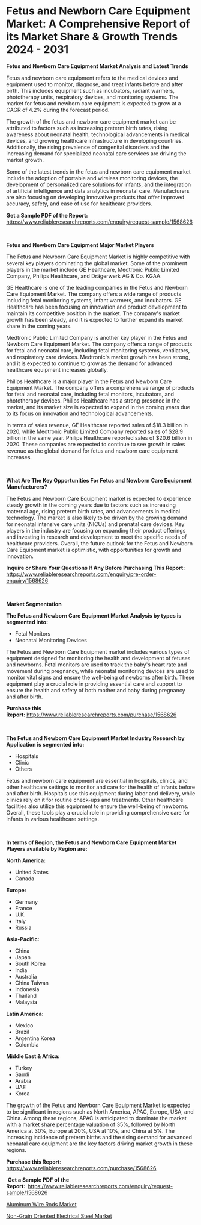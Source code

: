 <p><h1>Fetus and Newborn Care Equipment Market: A Comprehensive Report of its Market Share & Growth Trends 2024 - 2031</h1></p><p><strong>Fetus and Newborn Care Equipment Market Analysis and Latest Trends</strong></p>
<p><p>Fetus and newborn care equipment refers to the medical devices and equipment used to monitor, diagnose, and treat infants before and after birth. This includes equipment such as incubators, radiant warmers, phototherapy units, respiratory devices, and monitoring systems. The market for fetus and newborn care equipment is expected to grow at a CAGR of 4.2% during the forecast period.</p><p>The growth of the fetus and newborn care equipment market can be attributed to factors such as increasing preterm birth rates, rising awareness about neonatal health, technological advancements in medical devices, and growing healthcare infrastructure in developing countries. Additionally, the rising prevalence of congenital disorders and the increasing demand for specialized neonatal care services are driving the market growth.</p><p>Some of the latest trends in the fetus and newborn care equipment market include the adoption of portable and wireless monitoring devices, the development of personalized care solutions for infants, and the integration of artificial intelligence and data analytics in neonatal care. Manufacturers are also focusing on developing innovative products that offer improved accuracy, safety, and ease of use for healthcare providers.</p></p>
<p><strong>Get a Sample PDF of the Report:&nbsp;</strong> <a href="https://www.reliableresearchreports.com/enquiry/request-sample/1568626">https://www.reliableresearchreports.com/enquiry/request-sample/1568626</a></p>
<p>&nbsp;</p>
<p><strong>Fetus and Newborn Care Equipment Major Market Players</strong></p>
<p><p>The Fetus and Newborn Care Equipment Market is highly competitive with several key players dominating the global market. Some of the prominent players in the market include GE Healthcare, Medtronic Public Limited Company, Philips Healthcare, and Drägerwerk AG & Co. KGAA.</p><p>GE Healthcare is one of the leading companies in the Fetus and Newborn Care Equipment Market. The company offers a wide range of products including fetal monitoring systems, infant warmers, and incubators. GE Healthcare has been focusing on innovation and product development to maintain its competitive position in the market. The company's market growth has been steady, and it is expected to further expand its market share in the coming years.</p><p>Medtronic Public Limited Company is another key player in the Fetus and Newborn Care Equipment Market. The company offers a range of products for fetal and neonatal care, including fetal monitoring systems, ventilators, and respiratory care devices. Medtronic's market growth has been strong, and it is expected to continue to grow as the demand for advanced healthcare equipment increases globally.</p><p>Philips Healthcare is a major player in the Fetus and Newborn Care Equipment Market. The company offers a comprehensive range of products for fetal and neonatal care, including fetal monitors, incubators, and phototherapy devices. Philips Healthcare has a strong presence in the market, and its market size is expected to expand in the coming years due to its focus on innovation and technological advancements.</p><p>In terms of sales revenue, GE Healthcare reported sales of $18.3 billion in 2020, while Medtronic Public Limited Company reported sales of $28.9 billion in the same year. Philips Healthcare reported sales of $20.6 billion in 2020. These companies are expected to continue to see growth in sales revenue as the global demand for fetus and newborn care equipment increases.</p></p>
<p>&nbsp;</p>
<p><strong>What Are The Key Opportunities For Fetus and Newborn Care Equipment Manufacturers?</strong></p>
<p><p>The Fetus and Newborn Care Equipment market is expected to experience steady growth in the coming years due to factors such as increasing maternal age, rising preterm birth rates, and advancements in medical technology. The market is also likely to be driven by the growing demand for neonatal intensive care units (NICUs) and prenatal care devices. Key players in the industry are focusing on expanding their product offerings and investing in research and development to meet the specific needs of healthcare providers. Overall, the future outlook for the Fetus and Newborn Care Equipment market is optimistic, with opportunities for growth and innovation.</p></p>
<p><strong>Inquire or Share Your Questions If Any Before Purchasing This Report:</strong> <a href="https://www.reliableresearchreports.com/enquiry/pre-order-enquiry/1568626">https://www.reliableresearchreports.com/enquiry/pre-order-enquiry/1568626</a></p>
<p>&nbsp;</p>
<p><strong>Market Segmentation</strong></p>
<p><strong>The Fetus and Newborn Care Equipment Market Analysis by types is segmented into:</strong></p>
<p><ul><li>Fetal Monitors</li><li>Neonatal Monitoring Devices</li></ul></p>
<p><p>The Fetus and Newborn Care Equipment market includes various types of equipment designed for monitoring the health and development of fetuses and newborns. Fetal monitors are used to track the baby's heart rate and movement during pregnancy, while neonatal monitoring devices are used to monitor vital signs and ensure the well-being of newborns after birth. These equipment play a crucial role in providing essential care and support to ensure the health and safety of both mother and baby during pregnancy and after birth.</p></p>
<p><strong>Purchase this Report:&nbsp;</strong><a href="https://www.reliableresearchreports.com/purchase/1568626">https://www.reliableresearchreports.com/purchase/1568626</a></p>
<p>&nbsp;</p>
<p><strong>The Fetus and Newborn Care Equipment Market Industry Research by Application is segmented into:</strong></p>
<p><ul><li>Hospitals</li><li>Clinic</li><li>Others</li></ul></p>
<p><p>Fetus and newborn care equipment are essential in hospitals, clinics, and other healthcare settings to monitor and care for the health of infants before and after birth. Hospitals use this equipment during labor and delivery, while clinics rely on it for routine check-ups and treatments. Other healthcare facilities also utilize this equipment to ensure the well-being of newborns. Overall, these tools play a crucial role in providing comprehensive care for infants in various healthcare settings.</p></p>
<p>&nbsp;</p>
<p><strong>In terms of Region, the Fetus and Newborn Care Equipment Market Players available by Region are:</strong></p>
<p>
    <p> <strong> North America: </strong>
        <ul>
            <li>United States</li>
            <li>Canada</li>
        </ul>
        </p> 
    <p> <strong> Europe: </strong>
        <ul>
            <li>Germany</li>
            <li>France</li>
            <li>U.K.</li>
            <li>Italy</li>
            <li>Russia</li>
        </ul>
        </p> 
    <p> <strong> Asia-Pacific: </strong>
        <ul>
            <li>China</li>
            <li>Japan</li>
            <li>South Korea</li>
            <li>India</li>
            <li>Australia</li>
            <li>China Taiwan</li>
            <li>Indonesia</li>
            <li>Thailand</li>
            <li>Malaysia</li>
        </ul>
        </p> 
    <p> <strong> Latin America: </strong>
        <ul>
            <li>Mexico</li>
            <li>Brazil</li>
            <li>Argentina Korea</li>
            <li>Colombia</li>
        </ul>
        </p> 
    <p> <strong> Middle East & Africa: </strong>
        <ul>
            <li>Turkey</li>
            <li>Saudi</li>
            <li>Arabia</li>
            <li>UAE</li>
            <li>Korea</li>
        </ul>
    </p>
    </p>
<p><p>The growth of the Fetus and Newborn Care Equipment Market is expected to be significant in regions such as North America, APAC, Europe, USA, and China. Among these regions, APAC is anticipated to dominate the market with a market share percentage valuation of 35%, followed by North America at 30%, Europe at 20%, USA at 10%, and China at 5%. The increasing incidence of preterm births and the rising demand for advanced neonatal care equipment are the key factors driving market growth in these regions.</p></p>
<p><strong>Purchase this Report: </strong><a href="https://www.reliableresearchreports.com/purchase/1568626">https://www.reliableresearchreports.com/purchase/1568626</a></p>
<p>&nbsp;<strong>Get a Sample PDF of the Report:&nbsp;&nbsp;</strong><a href="https://www.reliableresearchreports.com/enquiry/request-sample/1568626">https://www.reliableresearchreports.com/enquiry/request-sample/1568626</a></p>
<p><strong></strong></p>
<p><p><a href="https://issuu.com/reportprime-2/docs/aluminum-wire-rods-market-size-2030.pptx">Aluminum Wire Rods Market</a></p><p><a href="https://issuu.com/reportprime-2/docs/non-grain-oriented-electrical-steel-market-size-20">Non-Grain Oriented Electrical Steel Market</a></p></p>